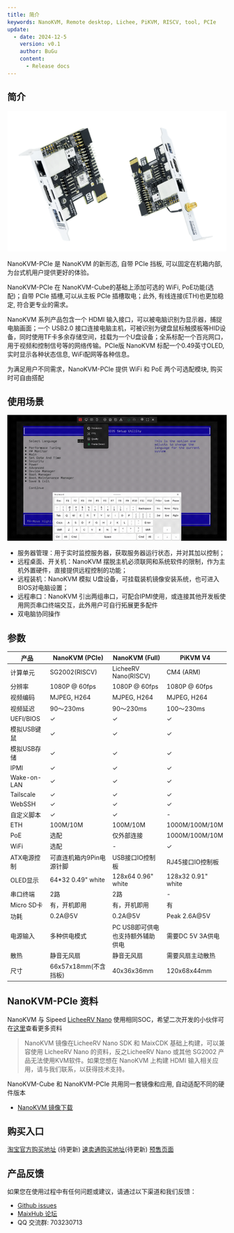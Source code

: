 ```yaml
---
title: 简介
keywords: NanoKVM, Remote desktop, Lichee, PiKVM, RISCV, tool, PCIe
update:
  - date: 2024-12-5
    version: v0.1
    author: BuGu
    content:
      - Release docs
---
```


## 简介

![](./../../../assets/NanoKVM/introduce/NanoKVM-PCIe.png)

NanoKVM-PCIe 是 NanoKVM 的新形态, 自带 PCIe 挡板, 可以固定在机箱内部, 为台式机用户提供更好的体验。

NanoKVM-PCIe 在 NanoKVM-Cube的基础上添加可选的 WiFi, PoE功能(选配)；自带 PCIe 插槽,可以从主板 PCIe 插槽取电；此外, 有线连接(ETH)也更加稳定, 符合更专业的需求。

NanoKVM 系列产品包含一个 HDMI 输入接口，可以被电脑识别为显示器，捕捉电脑画面；一个 USB2.0 接口连接电脑主机，可被识别为键盘鼠标触摸板等HID设备，同时使用TF卡多余存储空间，挂载为一个U盘设备；全系标配一个百兆网口，用于视频和控制信号等的网络传输。PCIe版 NanoKVM 标配一个0.49英寸OLED, 实时显示各种状态信息, WiFi配网等各种信息。

为满足用户不同需求，NanoKVM-PCIe 提供 WiFi 和 PoE 两个可选配模块, 购买时可自由搭配

## 使用场景

![](./../../../assets/NanoKVM/introduce/web_ui.gif)

+ 服务器管理：用于实时监控服务器，获取服务器运行状态，并对其加以控制；
+ 远程桌面、开关机：NanoKVM 摆脱主机必须联网和系统软件的限制，作为主机外置硬件，直接提供远程控制的功能；
+ 远程装机：NanoKVM 模拟 U盘设备，可挂载装机镜像安装系统，也可进入BIOS对电脑设置；
+ 远程串口：NanoKVM 引出两组串口，可配合IPMI使用，或连接其他开发板使用网页串口终端交互，此外用户可自行拓展更多配件
+ 双电脑协同操作

## 参数

| 产品 | NanoKVM (PCIe) | NanoKVM (Full) | PiKVM V4 |
| --- | --- | --- | --- |
| 计算单元                | SG2002(RISCV) | LicheeRV Nano(RISCV) | CM4 (ARM) |
| 分辨率                  | 1080P @ 60fps | 1080P @ 60fps | 1080P @ 60fps |
| 视频编码                | MJPEG, H264 | MJPEG, H264 | MJPEG, H264 |
| 视频延迟                | 90～230ms | 90～230ms | 100～230ms |
| UEFI/BIOS               | ✓ | ✓ | ✓ |
| 模拟USB键鼠  | ✓ | ✓ | ✓ |
| 模拟USB存储  | ✓ | ✓ | ✓ |
| IPMI      | ✓ | ✓ | ✓ |
| Wake-on-LAN | ✓ | ✓ | ✓ |
| Tailscale | ✓ | ✓ | ✓ |
| WebSSH | ✓ | ✓ | ✓ |
| 自定义脚本 | ✓ | ✓ | - |
| ETH | 100M/10M | 100M/10M | 1000M/100M/10M |
| PoE | 选配 | 仅外部连接 | 1000M/100M/10M |
| WiFi | 选配 | - | ✓ |
| ATX电源控制 | 可直连机箱内9Pin电源针脚 | USB接口IO控制板 | RJ45接口IO控制板 |
| OLED显示 | 64*32 0.49" white | 128x64 0.96" white | 128x32 0.91" white |
| 串口终端 | 2路 | 2路 | - |
| Micro SD卡 | 有，开机即用 | 有，开机即用 | 有 |
| 功耗 | 0.2A@5V | 0.2A@5V | Peak 2.6A@5V |
| 电源输入 | 多种供电模式 | PC USB即可供电 <br> 也支持额外辅助供电 | 需要DC 5V 3A供电 |
| 散热 | 静音无风扇 | 静音无风扇 | 需要风扇主动散热 |
| 尺寸 | 66x57x18mm(不含挡板) | 40x36x36mm | 120x68x44mm |


## NanoKVM-PCIe 资料

NanoKVM 与 Sipeed [LicheeRV Nano](https://wiki.sipeed.com/hardware/zh/lichee/RV_Nano/1_intro.html) 使用相同SOC，希望二次开发的小伙伴可在[这里](https://wiki.sipeed.com/hardware/zh/kvm/NanoKVM/development.html)查看更多资料

> NanoKVM 镜像在LicheeRV Nano SDK 和 MaixCDK 基础上构建，可以兼容使用 LicheeRV Nano 的资料，反之LicheeRV Nano 或其他 SG2002 产品无法使用KVM软件。如果您想在 NanoKVM 上构建 HDMI 输入相关应用，请与我们联系，以获得技术支持。

NanoKVM-Cube 和 NanoKVM-PCIe 共用同一套镜像和应用, 自动适配不同的硬件版本

+ [NanoKVM 镜像下载](https://github.com/sipeed/NanoKVM/releases)

## 购买入口

[淘宝官方购买地址]() (待更新)
[速卖通购买地址]()(待更新)
[预售页面](https://sipeed.com/nanokvm/pcie)

## 产品反馈

如果您在使用过程中有任何问题或建议，请通过以下渠道和我们反馈：

+ [Github issues](https://github.com/sipeed/NanoKVM) 
+ [MaixHub 论坛](https://maixhub.com/discussion/nanokvm)
+ QQ 交流群: 703230713

